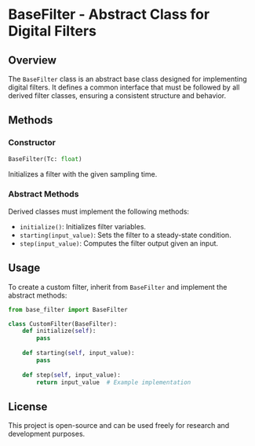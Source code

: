 # BaseFilter - Abstract Class for Digital Filters

## Overview

The `BaseFilter` class is an abstract base class designed for implementing digital filters. It defines a common interface that must be followed by all derived filter classes, ensuring a consistent structure and behavior.


## Methods

### Constructor

```python
BaseFilter(Tc: float)
```

Initializes a filter with the given sampling time.

### Abstract Methods

Derived classes must implement the following methods:

- `initialize()`: Initializes filter variables.
- `starting(input_value)`: Sets the filter to a steady-state condition.
- `step(input_value)`: Computes the filter output given an input.

## Usage

To create a custom filter, inherit from `BaseFilter` and implement the abstract methods:

```python
from base_filter import BaseFilter

class CustomFilter(BaseFilter):
    def initialize(self):
        pass
    
    def starting(self, input_value):
        pass
    
    def step(self, input_value):
        return input_value  # Example implementation
```

## License

This project is open-source and can be used freely for research and development purposes.

